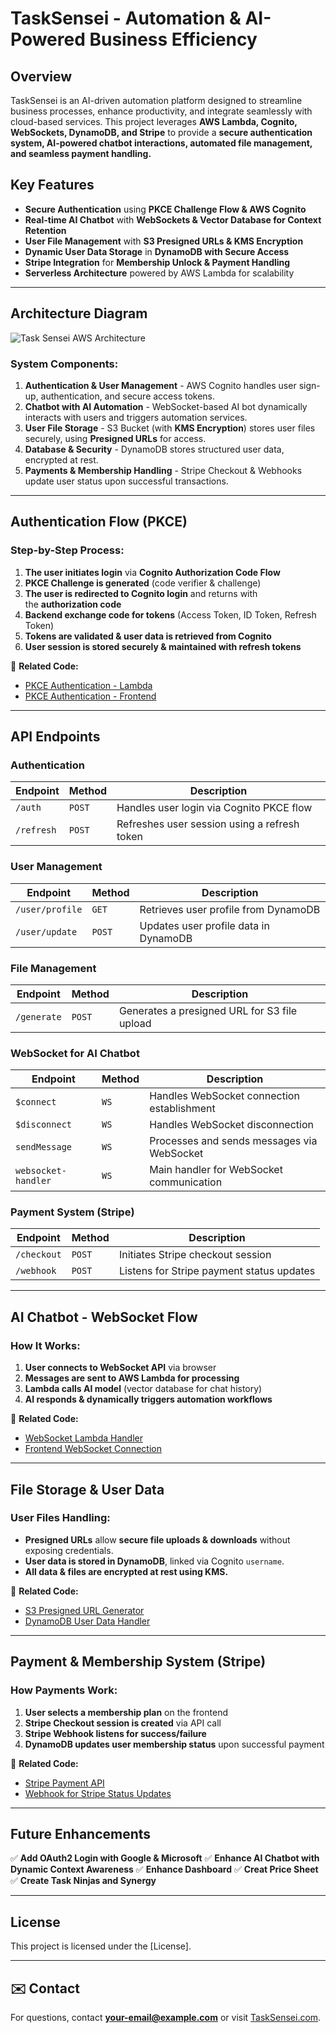 # TaskSensei - Automation & AI-Powered Business Efficiency

##  Overview

TaskSensei is an AI-driven automation platform designed to streamline business processes, enhance productivity, and integrate seamlessly with cloud-based services. This project leverages **AWS Lambda, Cognito, WebSockets, DynamoDB, and Stripe** to provide a **secure authentication system, AI-powered chatbot interactions, automated file management, and seamless payment handling.**

##  Key Features

- **Secure Authentication** using **PKCE Challenge Flow & AWS Cognito**
- **Real-time AI Chatbot** with **WebSockets & Vector Database for Context Retention**
- **User File Management** with **S3 Presigned URLs & KMS Encryption**
- **Dynamic User Data Storage** in **DynamoDB with Secure Access**
- **Stripe Integration** for **Membership Unlock & Payment Handling**
- **Serverless Architecture** powered by AWS Lambda for scalability

---

##  Architecture Diagram

![Task Sensei AWS Architecture](docs/TaskSensei-AWS-Diagram.png)


### **System Components:**

1. **Authentication & User Management** - AWS Cognito handles user sign-up, authentication, and secure access tokens.
2. **Chatbot with AI Automation** - WebSocket-based AI bot dynamically interacts with users and triggers automation services.
3. **User File Storage** - S3 Bucket (with **KMS Encryption**) stores user files securely, using **Presigned URLs** for access.
4. **Database & Security** - DynamoDB stores structured user data, encrypted at rest.
5. **Payments & Membership Handling** - Stripe Checkout & Webhooks update user status upon successful transactions.

---

##  Authentication Flow (PKCE)

### **Step-by-Step Process:**

1. **The user initiates login** via **Cognito Authorization Code Flow**
2. **PKCE Challenge is generated** (code verifier & challenge)
3. **The user is redirected to Cognito login** and returns with the **authorization code**
4. **Backend exchange code for tokens** (Access Token, ID Token, Refresh Token)
5. **Tokens are validated & user data is retrieved from Cognito**
6. **User session is stored securely & maintained with refresh tokens**

🔗 **Related Code:**

- [PKCE Authentication - Lambda](./pkce_authentication.py)
- [PKCE Authentication - Frontend](./pkce_authentication.js)

---

##  API Endpoints

### **Authentication**

| Endpoint   | Method | Description                                  |
| ---------- | ------ | -------------------------------------------- |
| `/auth`    | `POST` | Handles user login via Cognito PKCE flow     |
| `/refresh` | `POST` | Refreshes user session using a refresh token |

### **User Management**

| Endpoint        | Method | Description                           |
| --------------- | ------ | ------------------------------------- |
| `/user/profile` | `GET`  | Retrieves user profile from DynamoDB  |
| `/user/update`  | `POST` | Updates user profile data in DynamoDB |

### **File Management**

| Endpoint    | Method | Description                                  |
| ----------- | ------ | -------------------------------------------- |
| `/generate` | `POST` | Generates a presigned URL for S3 file upload |

### **WebSocket for AI Chatbot**

| Endpoint            | Method | Description                                |
| ------------------- | ------ | ------------------------------------------ |
| `$connect`          | `WS`   | Handles WebSocket connection establishment |
| `$disconnect`       | `WS`   | Handles WebSocket disconnection            |
| `sendMessage`       | `WS`   | Processes and sends messages via WebSocket |
| `websocket-handler` | `WS`   | Main handler for WebSocket communication   |

### **Payment System (Stripe)**

| Endpoint    | Method | Description                               |
| ----------- | ------ | ----------------------------------------- |
| `/checkout` | `POST` | Initiates Stripe checkout session         |
| `/webhook`  | `POST` | Listens for Stripe payment status updates |

---

##  AI Chatbot - WebSocket Flow

### **How It Works:**

1. **User connects to WebSocket API** via browser
2. **Messages are sent to AWS Lambda for processing**
3. **Lambda calls AI model** (vector database for chat history)
4. **AI responds & dynamically triggers automation workflows**

🔗 **Related Code:**

- [WebSocket Lambda Handler](./chatbot_lambda.py)
- [Frontend WebSocket Connection](./chatbot_frontend.js)

---

##  File Storage & User Data

### **User Files Handling:**

- **Presigned URLs** allow **secure file uploads & downloads** without exposing credentials.
- **User data is stored in DynamoDB**, linked via Cognito `username`.
- **All data & files are encrypted at rest using KMS.**

🔗 **Related Code:**

- [S3 Presigned URL Generator](./s3_presigned.py)
- [DynamoDB User Data Handler](./dynamodb_handler.py)

---

##  Payment & Membership System (Stripe)

### **How Payments Work:**

1. **User selects a membership plan** on the frontend
2. **Stripe Checkout session is created** via API call
3. **Stripe Webhook listens for success/failure**
4. **DynamoDB updates user membership status** upon successful payment

🔗 **Related Code:**

- [Stripe Payment API](./stripe_payment.py)
- [Webhook for Stripe Status Updates](./stripe_webhook.py)

---



##  Future Enhancements

✅ **Add OAuth2 Login with Google & Microsoft** ✅ **Enhance AI Chatbot with Dynamic Context Awareness** ✅ **Enhance Dashboard**  ✅ **Creat Price Sheet** ✅ **Create Task Ninjas and Synergy**

---

##  License

This project is licensed under the [License].

---

## ✉️ Contact

For questions, contact [**your-email@example.com**](mailto\:your-email@example.com) or visit [TaskSensei.com](https://tasksensei.com).


